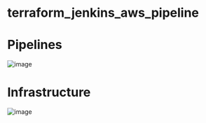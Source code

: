 # terraform_jenkins_aws_pipeline

# Pipelines
![image](https://user-images.githubusercontent.com/28662248/201562271-fbae1f66-df9b-4d9e-bdb3-93a0b8e6924b.png)

# Infrastructure
![image](https://user-images.githubusercontent.com/28662248/201562311-9711f977-36ae-4e4b-9a22-e8a7a097fc80.png)
